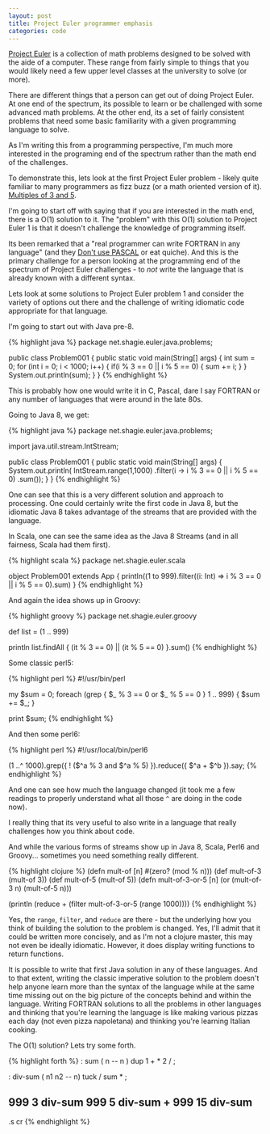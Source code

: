 ```yaml
---
layout: post
title: Project Euler programmer emphasis
categories: code
---
```


[Project Euler][project-euler] is a collection of math problems designed
to be solved with the aide of a computer. These range from fairly simple
to things that you would likely need a few upper level classes at the
university to solve (or more).

There are different things that a person can get out of doing Project
Euler. At one end of the spectrum, its possible to learn or be challenged
with some advanced math problems. At the other end, its a set of
fairly consistent problems that need some basic familiarity with a
given programming language to solve.

As I'm writing this from a programming perspective, I'm much more
interested in the programing end of the spectrum rather than the math
end of the challenges.

To demonstrate this, lets look at the first Project Euler problem - likely
quite familiar to many programmers as fizz buzz (or a math oriented version
of it). [Multiples of 3 and 5][pe-1].

I'm going to start off with saying that if you are interested in the math
end, there is a O(1) solution to it.  The "problem" with this O(1) solution
to Project Euler 1 is that it doesn't challenge the knowledge of programming
itself.

Its been remarked that a "real programmer can write FORTRAN in any language"
(and they [Don't use PASCAL][real-programmer] or eat quiche). And this is
the primary challenge for a person looking at the programming end of the
spectrum of Project Euler challenges - to _not_ write the language that
is already known with a different syntax.

Lets look at some solutions to Project Euler problem 1 and consider the
variety of options out there and the challenge of writing idiomatic code
appropriate for that language.

I'm going to start out with Java pre-8.

{% highlight java %}
package net.shagie.euler.java.problems;

public class Problem001 {
    public static void main(String[] args) {
        int sum = 0;
        for (int i = 0; i < 1000; i++) {
            if(i % 3 == 0 || i % 5 == 0) {
                sum += i;
            }
        }
        System.out.println(sum);
    }
}
{% endhighlight %}

This is probably how one would write it in C, Pascal, dare I say FORTRAN
or any number of languages that were around in the late 80s. 

Going to Java 8, we get:

{% highlight java %}
package net.shagie.euler.java.problems;

import java.util.stream.IntStream;

public class Problem001 {
    public static void main(String[] args) {
        System.out.println(
            IntStream.range(1,1000)
            .filter(i -> i % 3 == 0 || i % 5 == 0)
            .sum());
    }
}
{% endhighlight %}

One can see that this is a very different solution and approach to
processing. One could certainly write the first code in Java 8, but the
idiomatic Java 8 takes advantage of the streams that are provided with
the language.

In Scala, one can see the same idea as the Java 8 Streams (and in all
fairness, Scala had them first).

{% highlight scala %}
package net.shagie.euler.scala

object Problem001 extends App {
  println((1 to 999).filter((i: Int) => i % 3 == 0 || i % 5 == 0).sum)
}
{% endhighlight %}

And again the idea shows up in Groovy:

{% highlight groovy %}
package net.shagie.euler.groovy

def list = (1 .. 999)

println list.findAll { (it % 3 == 0) || (it % 5 == 0) }.sum()
{% endhighlight %}

Some classic perl5:

{% highlight perl %}
#!/usr/bin/perl

my $sum = 0;
foreach (grep { $_ % 3 == 0 or $_ % 5 == 0 } 1 .. 999) {
    $sum += $_;
}

print $sum;
{% endhighlight %}

And then some perl6:

{% highlight perl %}
#!/usr/local/bin/perl6

(1 ..^ 1000).grep({ ! ($^a % 3 and $^a % 5) }).reduce({ $^a + $^b }).say;
{% endhighlight %}

And one can see how much the language changed (it took me a few readings
to properly understand what all those `^` are doing in the code now).

I really thing that its very useful to also write in a language that
really challenges how you think about code.

And while the various forms of streams show up in Java 8, Scala, Perl6 and
Groovy... sometimes you need something really different.

{% highlight clojure %}
(defn mult-of [n] #(zero? (mod % n)))
(def mult-of-3 (mult-of 3))
(def mult-of-5 (mult-of 5))
(defn mult-of-3-or-5 [n] (or (mult-of-3 n) (mult-of-5 n)))

(println (reduce + (filter mult-of-3-or-5 (range 1000))))
{% endhighlight %}

Yes, the `range`, `filter`, and `reduce` are there - but the underlying
how you think of building the solution to the problem is changed.  Yes,
I'll admit that it could be written more concisely, and as I'm not a
clojure master, this may not even be ideally idiomatic. However, it
does display writing functions to return functions.

It is possible to write that first Java solution in any of these languages.
And to that extent, writing the classic imperative solution to the problem
doesn't help anyone learn more than the syntax of the language while at
the same time missing out on the big picture of the concepts behind
and within the language. Writing FORTRAN solutions to all the problems in
other languages and thinking that you're learning the language is like
making various pizzas each day (not even pizza napoletana) and thinking
you're learning Italian cooking.

The O(1) solution? Lets try some forth.

{% highlight forth %}
: sum ( n -- n )
   dup 1 + * 2 / ;

: div-sum ( n1 n2 -- n)
   tuck / sum * ;

999 3 div-sum
999 5 div-sum
+
999 15 div-sum
-
.s cr
{% endhighlight %}

[fortran-acm]: http://queue.acm.org/detail.cfm?id=1039535
[real-programmer]: http://web.mit.edu/humor/Computers/real.programmers
[pe-1]: https://projecteuler.net/problem=1
[project-euler]: https://projecteuler.net/about
